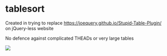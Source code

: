 # tablesort

Created in trying to replace https://joequery.github.io/Stupid-Table-Plugin/ on jQuery-less website

No defence against complicated THEADs or very large tables

[![](https://data.jsdelivr.com/v1/package/npm/the-basicest-tablesort/badge)](https://www.jsdelivr.com/package/npm/the-basicest-tablesort)
